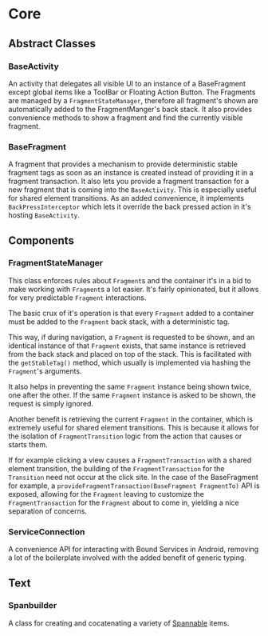 # Core

## Abstract Classes

### BaseActivity

An activity that delegates all visible UI to an instance of a BaseFragment except global items like a ToolBar or Floating Action Button.
The Fragments are managed by a `FragmentStateManager`, therefore all fragment's shown are automatically added to the FragmentManger's back stack.
It also provides convenience methods to show a fragment and find the currently visible fragment.

### BaseFragment

A fragment that provides a mechanism to provide deterministic stable fragment tags as soon as an instance is created instead of providing it in a fragment transaction.
It also lets you provide a fragment transaction for a new fragment that is coming into the `BaseActivity`. This is especially useful for shared element transitions.
As an added convenience, it implements `BackPressInterceptor` which lets it override the back pressed action in it's hosting `BaseActivity`.

## Components

### FragmentStateManager

This class enforces rules about ```Fragment```s and the container it's in a bid to make working with ```Fragment```s a lot easier.
It's fairly opinionated, but it allows for very predictable ```Fragment``` interactions.

The basic crux of it's operation is that every ```Fragment``` added to a container must be added to the ```Fragment``` back stack, with a deterministic tag.

This way, if during navigation, a ```Fragment``` is requested to be shown, and an identical instance of that ```Fragment``` exists,
that same instance is retrieved from the back stack and placed on top of the stack. This is facilitated with the ```getStableTag()```
method, which usually is implemented via hashing the ```Fragment```'s arguments.

It also helps in preventing the same ```Fragment``` instance being shown twice, one after the other.
If the same ```Fragment``` instance is asked to be shown, the request is simply ignored.

Another benefit is retrieving the current ```Fragment``` in the container, which is extremely useful for shared element transitions.
This is because it allows for the isolation of ```FragmentTransition``` logic from the action that causes or starts them.

If for example clicking a view causes a ```FragmentTransaction``` with a shared element transition, the building of the ```FragmentTransaction``` for the ```Transition``` need not occur
at the click site. In the case of the BaseFragment for example, a ```provideFragmentTransaction(BaseFragment FragmentTo)``` API is exposed,
allowing for the ```Fragment``` leaving to customize the ```FragmentTransaction``` for the ```Fragment``` about to come in, yielding a nice separation of concerns.

### ServiceConnection

A convenience API for interacting with Bound Services in Android, removing a lot of the boilerplate involved with the added benefit of
generic typing.

## Text

### Spanbuilder

A class for creating and cocatenating a variety of [Spannable](https://developer.android.com/reference/android/text/Spannable.html) items.
